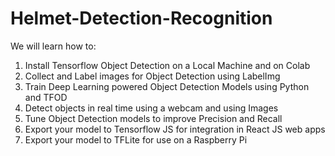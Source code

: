 # Helmet-Detection-Recognition

We will learn how to:
1. Install Tensorflow Object Detection on a Local Machine and on Colab
2. Collect and Label images for Object Detection using LabelImg
3. Train Deep Learning powered Object Detection Models using Python and TFOD
4. Detect objects in real time using a webcam and using Images
5. Tune Object Detection models to improve Precision and Recall
6. Export your model to Tensorflow JS for integration in React JS web apps
7. Export your model to TFLite for use on a Raspberry Pi
